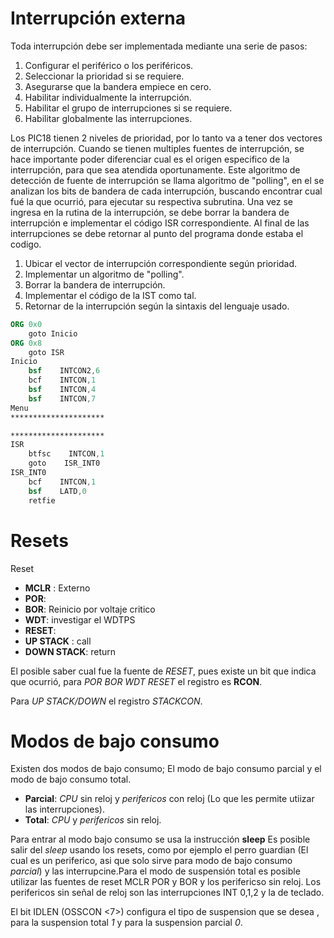 
# Interrupción externa

Toda interrupción debe ser implementada mediante una serie de pasos:
1. Configurar el periférico o los periféricos.
2. Seleccionar la prioridad si se requiere.
3. Asegurarse que la bandera empiece en cero.
4. Habilitar individualmente la interrupción.
5. Habilitar el grupo de interrupciones si se requiere.
6. Habilitar globalmente las interrupciones.

Los PIC18 tienen 2 niveles de prioridad, por lo tanto va a tener dos vectores de interrupción. Cuando se tienen multiples fuentes de interrupción, se hace importante poder diferenciar cual es el origen especifico de la interrupción, para que sea atendida oportunamente. Este algoritmo de detección de fuente de interrupción se llama algoritmo de "polling", en el se analizan los bits de bandera de cada interrupción, buscando encontrar cual fué la que ocurrió, para ejecutar su respectiva subrutina. Una vez se ingresa en la rutina de la interrupción, se debe borrar la bandera de interrupción e implementar el código ISR correspondiente. Al final de las interrupciones se debe retornar al punto del programa donde estaba el codigo.

1. Ubicar el vector de interrupción correspondiente según prioridad.
2. Implementar un algoritmo de "polling".
3. Borrar la bandera de interrupción.
4. Implementar el código de la IST como tal. 
5. Retornar de la interrupción según la sintaxis del lenguaje usado. 

```nasm
ORG 0x0
    goto Inicio
ORG 0x8
    goto ISR
Inicio
    bsf    INTCON2,6
    bcf    INTCON,1
    bsf    INTCON,4
    bsf    INTCON,7
Menu
*********************

*********************
ISR
    btfsc    INTCON,1
    goto    ISR_INT0
ISR_INT0
    bcf    INTCON,1
    bsf    LATD,0
    retfie
```

# Resets

Reset
- **MCLR** : Externo
- **POR**:
- **BOR**: Reinicio por voltaje critico 
- **WDT**: investigar el WDTPS
- **RESET**:
- **UP STACK** : call
- **DOWN STACK**: return

El posible saber cual fue la fuente de *RESET*, pues existe un bit que indica que ocurrió, para *POR BOR WDT RESET* el registro es **RCON**.

Para *UP STACK/DOWN* el registro *STACKCON*. 

# Modos de bajo consumo
 
Existen dos modos de bajo consumo; El modo de bajo consumo parcial y el modo de bajo consumo total.
- **Parcial**: *CPU* sin reloj y *perifericos* con reloj (Lo que les permite utiizar las interrupciones).
- **Total**: *CPU* y *perifericos* sin reloj.

Para entrar al modo bajo consumo se usa la instrucción **sleep**  Es posible salir del *sleep* usando los resets, como por ejemplo el perro guardian (El cual es un periferico, asi que solo sirve para modo de bajo consumo *parcial*) y las interrupcine.Para el modo de suspensión total es posible utilizar las fuentes de reset MCLR POR y BOR y los perifericso sin reloj. Los perifericos sin señal de reloj son las interrupciones INT 0,1,2 y la de teclado.

El bit IDLEN (OSSCON <7>) configura el tipo de suspension que se desea , para la suspension total *1* y para la suspension parcial *0*. 